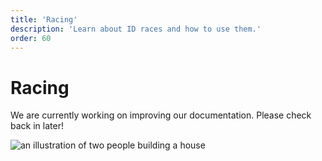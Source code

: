 ```yaml
---
title: 'Racing'
description: 'Learn about ID races and how to use them.'
order: 60
---
```


<script context="module">
	export const prerender = true;
</script>

# Racing

We are currently working on improving our documentation. Please check back in later!

![an illustration of two people building a house](/illustrations/construction.svg)
